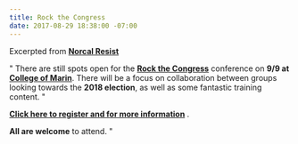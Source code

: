 ```yaml
---
title: Rock the Congress
date: 2017-08-29 18:38:00 -07:00
---
```


Excerpted from [**Norcal Resist**](https://www.facebook.com/NorCalResist/) 

"  There are still spots open for the **[Rock the Congress](https://www.eventbrite.com/e/rock-the-congress-uniting-progressives-to-win-in-2018-tickets-36649027227)** conference on **9/9 at [College of Marin](http://www1.marin.edu/)**. There will be a focus on collaboration between groups looking towards the **2018 election**, as well as some fantastic training content.  "

[**Click here to register and for more information**](https://www.eventbrite.com/e/rock-the-congress-uniting-progressives-to-win-in-2018-tickets-36649027227) .

**All are welcome** to attend.  "

